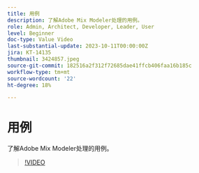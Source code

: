 ```yaml
---
title: 用例
description: 了解Adobe Mix Modeler处理的用例。
role: Admin, Architect, Developer, Leader, User
level: Beginner
doc-type: Value Video
last-substantial-update: 2023-10-11T00:00:00Z
jira: KT-14135
thumbnail: 3424857.jpeg
source-git-commit: 182516a2f312f72685dae41ffcb406faa16b185c
workflow-type: tm+mt
source-wordcount: '22'
ht-degree: 18%

---
```



# 用例

了解Adobe Mix Modeler处理的用例。

>[!VIDEO](https://video.tv.adobe.com/v/3424857?learn=on)